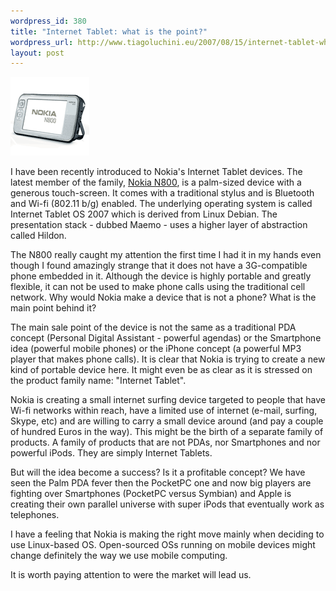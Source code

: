 ```yaml
--- 
wordpress_id: 380
title: "Internet Tablet: what is the point?"
wordpress_url: http://www.tiagoluchini.eu/2007/08/15/internet-tablet-what-is-the-point/
layout: post
---
```

![N800](/wp-content/uploads/2007/08/n800.gif)

I have been recently introduced to Nokia's Internet Tablet devices. The latest member of the family, [Nokia N800](http://europe.nokia.com/n800), is a palm-sized device with a generous touch-screen. It comes with a traditional stylus and is Bluetooth and Wi-fi (802.11 b/g) enabled. The underlying operating system is called Internet Tablet OS 2007 which is derived from Linux Debian. The presentation stack - dubbed Maemo - uses a higher layer of abstraction called Hildon.

The N800 really caught my attention the first time I had it in my hands even though I found amazingly strange that it does not have a 3G-compatible phone embedded in it. Although the device is highly portable and greatly flexible, it can not be used to make phone calls using the traditional cell network. Why would Nokia make a device that is not a phone? What is the main point behind it?

The main sale point of the device is not the same as a traditional PDA concept (Personal Digital Assistant - powerful agendas) or the Smartphone idea (powerful mobile phones) or the iPhone concept (a powerful MP3 player that makes phone calls). It is clear that Nokia is trying to create a new kind of portable device here. It might even be as clear as it is stressed on the product family name: "Internet Tablet". 

Nokia is creating a small internet surfing device targeted to people that have Wi-fi networks within reach, have a limited use of internet (e-mail, surfing, Skype, etc) and are willing to carry a small device around (and pay a couple of hundred Euros in the way). This might be the birth of a separate family of products. A family of products that are not PDAs, nor Smartphones and nor powerful iPods. They are simply Internet Tablets.

But will the idea become a success? Is it a profitable concept? We have seen the Palm PDA fever then the PocketPC one and now big players are fighting over Smartphones (PocketPC versus Symbian) and Apple is creating their own parallel universe with super iPods that eventually work as telephones. 

I have a feeling that Nokia is making the right move mainly when deciding to use Linux-based OS. Open-sourced OSs running on mobile devices might change definitely the way we use mobile computing.

It is worth paying attention to were the market will lead us.

